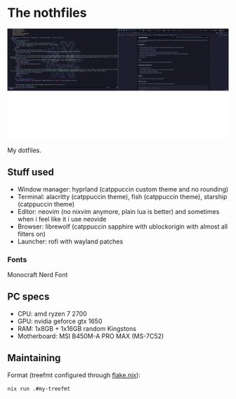 # The nothfiles

![my rice i guess](./rice.png)

My dotfiles.

## Stuff used

- Window manager: hyprland (catppuccin custom theme and no rounding)
- Terminal: alacritty (catppuccin theme), fish (catppuccin theme), starship (catppuccin theme)
- Editor: neovim (no nixvim anymore, plain lua is better) and sometimes when i feel like it i use neovide
- Browser: librewolf (catppuccin sapphire with ublockorigin with almost all filters on)
- Launcher: rofi with wayland patches

### Fonts

Monocraft Nerd Font

## PC specs

- CPU: amd ryzen 7 2700
- GPU: nvidia geforce gtx 1650
- RAM: 1x8GB + 1x16GB random Kingstons
- Motherboard: MSI B450M-A PRO MAX (MS-7C52)

## Maintaining

Format (treefmt configured through [flake.nix](./flake.nix)):

```sh
nix run .#my-treefmt
```
